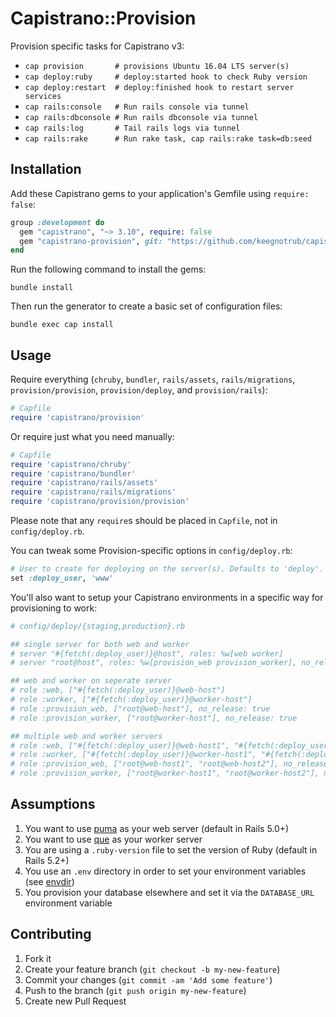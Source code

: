 # Capistrano::Provision

Provision specific tasks for Capistrano v3:

  - `cap provision       # provisions Ubuntu 16.04 LTS server(s)`
  - `cap deploy:ruby     # deploy:started hook to check Ruby version`
  - `cap deploy:restart  # deploy:finished hook to restart server services`
  - `cap rails:console   # Run rails console via tunnel`
  - `cap rails:dbconsole # Run rails dbconsole via tunnel`
  - `cap rails:log       # Tail rails logs via tunnel`
  - `cap rails:rake      # Run rake task, cap rails:rake task=db:seed`

## Installation

Add these Capistrano gems to your application's Gemfile using `require: false`:

```ruby
group :development do
  gem "capistrano", "~> 3.10", require: false
  gem "capistrano-provision", git: "https://github.com/keegnotrub/capistrano-provision", require: false
end
```

Run the following command to install the gems:

```
bundle install
```

Then run the generator to create a basic set of configuration files:

```
bundle exec cap install
```

## Usage

Require everything (`chruby`, `bundler`, `rails/assets`, `rails/migrations`, `provision/provision`, `provision/deploy`, and `provision/rails`):

```ruby
# Capfile
require 'capistrano/provision'
```

Or require just what you need manually:

```ruby
# Capfile
require 'capistrano/chruby'
require 'capistrano/bundler'
require 'capistrano/rails/assets'
require 'capistrano/rails/migrations'
require 'capistrano/provision/provision'
```

Please note that any `require`s should be placed in `Capfile`, not in `config/deploy.rb`.

You can tweak some Provision-specific options in `config/deploy.rb`:

```ruby
# User to create for deploying on the server(s). Defaults to 'deploy'.
set :deploy_user, 'www'
```

You'll also want to setup your Capistrano environments in a specific way for provisioning to work:

```ruby
# config/deploy/{staging,production}.rb

## single server for both web and worker
# server "#{fetch(:deploy_user)}@host", roles: %w[web worker]
# server "root@host", roles: %w[provision_web provision_worker], no_release: true

## web and worker on seperate server
# role :web, ["#{fetch(:deploy_user)}@web-host"]
# role :worker, ["#{fetch(:deploy_user)}@worker-host"]
# role :provision_web, ["root@web-host"], no_release: true
# role :provision_worker, ["root@worker-host"], no_release: true

## multiple web and worker servers
# role :web, ["#{fetch(:deploy_user)}@web-host1", "#{fetch(:deploy_user)}@web-host2"]
# role :worker, ["#{fetch(:deploy_user)}@worker-host1", "#{fetch(:deploy_user)}@worker-host2"]
# role :provision_web, ["root@web-host1", "root@web-host2"], no_release: true
# role :provision_worker, ["root@worker-host1", "root@worker-host2"], no_release: true
```

## Assumptions

1. You want to use [puma](https://github.com/puma/puma) as your web server (default in Rails 5.0+)
2. You want to use [que](https://github.com/chanks/que) as your worker server
3. You are using a `.ruby-version` file to set the version of Ruby (default in Rails 5.2+)
4. You use an `.env` directory in order to set your environment variables (see [envdir](http://thedjbway.b0llix.net/daemontools/envdir.html))
5. You provision your database elsewhere and set it via the `DATABASE_URL` environment variable

## Contributing

1. Fork it
2. Create your feature branch (`git checkout -b my-new-feature`)
3. Commit your changes (`git commit -am 'Add some feature'`)
4. Push to the branch (`git push origin my-new-feature`)
5. Create new Pull Request
